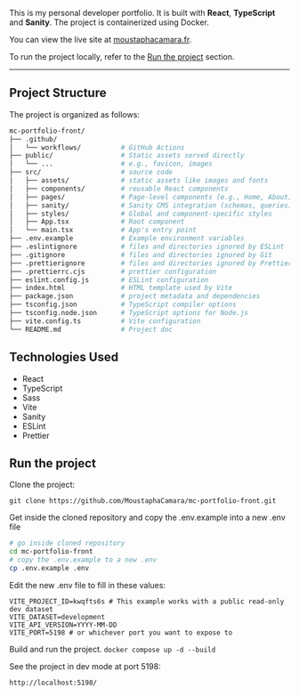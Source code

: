 This is my personal developer portfolio.
It is built with **React**, **TypeScript** and **Sanity**. The project is containerized using Docker.

You can view the live site at [moustaphacamara.fr](https://moustaphacamara.fr).

To run the project locally, refer to the [Run the project](#run-the-project) section.

---

## Project Structure

The project is organized as follows:

```graphql
mc-portfolio-front/
├── .github/
│   └── workflows/          # GitHub Actions
├── public/                 # Static assets served directly
│   └── ...                 # e.g., favicon, images
├── src/                    # source code
│   ├── assets/             # static assets like images and fonts
│   ├── components/         # reusable React components
│   ├── pages/              # Page-level components (e.g., Home, About)
│   ├── sanity/             # Sanity CMS integration (schemas, queries)
│   ├── styles/             # Global and component-specific styles
│   ├── App.tsx             # Root component
│   └── main.tsx            # App's entry point
├── .env.example            # Example environment variables
├── .eslintignore           # files and directories ignored by ESLint
├── .gitignore              # files and directories ignored by Git
├── .prettierignore         # files and directories ignored by Prettier
├── .prettierrc.cjs         # prettier configuration
├── eslint.config.js        # ESLint configuration
├── index.html              # HTML template used by Vite
├── package.json            # project metadata and dependencies
├── tsconfig.json           # TypeScript compiler options
├── tsconfig.node.json      # TypeScript options for Node.js
├── vite.config.ts          # Vite configuration
└── README.md               # Project doc
```

## Technologies Used

- React
- TypeScript
- Sass
- Vite
- Sanity
- ESLint
- Prettier

## Run the project

Clone the project:

`git clone https://github.com/MoustaphaCamara/mc-portfolio-front.git`

Get inside the cloned repository and copy the .env.example into a new .env file

```bash
# go inside cloned repository
cd mc-portfolio-front
# copy the .env.example to a new .env
cp .env.example .env
```


Edit the new .env file to fill in these values:

```env
VITE_PROJECT_ID=kwqfts6s # This example works with a public read-only dev dataset
VITE_DATASET=development
VITE_API_VERSION=YYYY-MM-DD
VITE_PORT=5198 # or whichever port you want to expose to
```

Build and run the project.
`docker compose up -d --build`

See the project in dev mode at port 5198:

`http://localhost:5198/`
